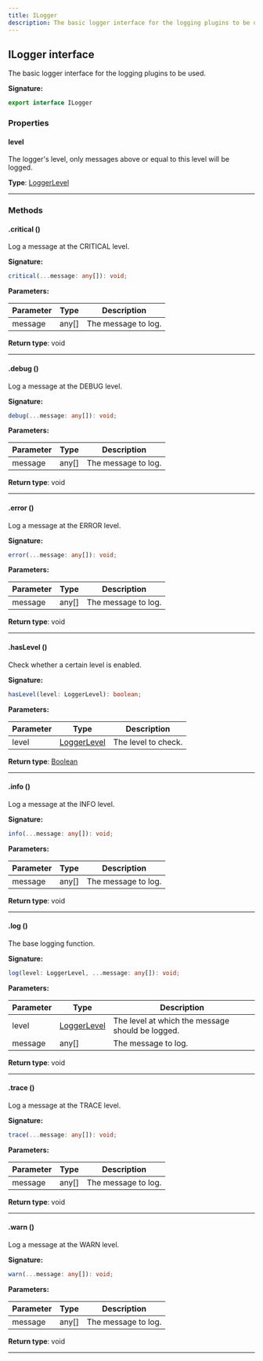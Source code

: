```yaml
---
title: ILogger
description: The basic logger interface for the logging plugins to be used.
---
```


## ILogger interface

The basic logger interface for the logging plugins to be used.

**Signature:**

```ts
export interface ILogger 
```

### Properties

#### level

The logger's level, only messages above or equal to this level will be logged.



**Type**: [LoggerLevel](/api/LoggerLevel.md)

---

### Methods

#### .critical ()

Log a message at the CRITICAL level.




**Signature:**

```ts
critical(...message: any[]): void;
```

**Parameters:**

| Parameter | Type | Description |
| --------- | ---- | ----------- |
| message | any[] | The message to log. |

**Return type**: void

---

#### .debug ()

Log a message at the DEBUG level.




**Signature:**

```ts
debug(...message: any[]): void;
```

**Parameters:**

| Parameter | Type | Description |
| --------- | ---- | ----------- |
| message | any[] | The message to log. |

**Return type**: void

---

#### .error ()

Log a message at the ERROR level.




**Signature:**

```ts
error(...message: any[]): void;
```

**Parameters:**

| Parameter | Type | Description |
| --------- | ---- | ----------- |
| message | any[] | The message to log. |

**Return type**: void

---

#### .hasLevel ()

Check whether a certain level is enabled.




**Signature:**

```ts
hasLevel(level: LoggerLevel): boolean;
```

**Parameters:**

| Parameter | Type | Description |
| --------- | ---- | ----------- |
| level | [LoggerLevel](/api/LoggerLevel.md) | The level to check. |

**Return type**: [Boolean](https://developer.mozilla.org/en-US/docs/Web/JavaScript/Reference/Global_Objects/Boolean)

---

#### .info ()

Log a message at the INFO level.




**Signature:**

```ts
info(...message: any[]): void;
```

**Parameters:**

| Parameter | Type | Description |
| --------- | ---- | ----------- |
| message | any[] | The message to log. |

**Return type**: void

---

#### .log ()

The base logging function.




**Signature:**

```ts
log(level: LoggerLevel, ...message: any[]): void;
```

**Parameters:**

| Parameter | Type | Description |
| --------- | ---- | ----------- |
| level | [LoggerLevel](/api/LoggerLevel.md) | The level at which the message should be logged. |
| message | any[] | The message to log. |

**Return type**: void

---

#### .trace ()

Log a message at the TRACE level.




**Signature:**

```ts
trace(...message: any[]): void;
```

**Parameters:**

| Parameter | Type | Description |
| --------- | ---- | ----------- |
| message | any[] | The message to log. |

**Return type**: void

---

#### .warn ()

Log a message at the WARN level.




**Signature:**

```ts
warn(...message: any[]): void;
```

**Parameters:**

| Parameter | Type | Description |
| --------- | ---- | ----------- |
| message | any[] | The message to log. |

**Return type**: void

---

